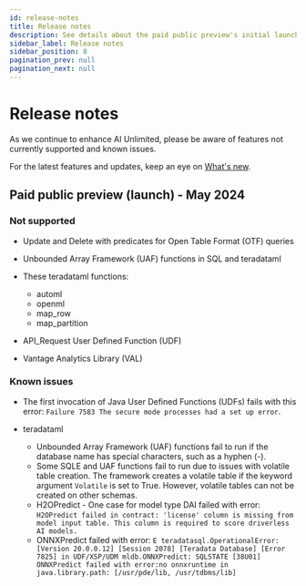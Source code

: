 ```yaml
---
id: release-notes
title: Release notes
description: See details about the paid public preview's initial launch.
sidebar_label: Release notes
sidebar_position: 8
pagination_prev: null
pagination_next: null
---
```


# Release notes

As we continue to enhance AI Unlimited, please be aware of features not currently supported and known issues. 

For the latest features and updates, keep an eye on [What's new](/docs/whats-new/).


## Paid public preview (launch) - May 2024

### Not supported

- Update and Delete with predicates for Open Table Format (OTF) queries
  
- Unbounded Array Framework (UAF) functions in SQL and teradataml
  
- These teradataml functions:
  - automl 
  - openml  
  - map_row 
  - map_partition

- API_Request User Defined Function (UDF)

- Vantage Analytics Library (VAL)

### Known issues

- The first invocation of Java User Defined Functions (UDFs) fails with this error: `Failure 7583 The secure mode processes had a set up error`.
	
- teradataml
  - Unbounded Array Framework (UAF) functions fail to run if the database name has special characters, such as a hyphen (-). 
  - Some SQLE and UAF functions fail to run due to issues with volatile table creation. The framework creates a volatile table if the keyword argument `Volatile` is set to True. However, volatile tables can not be created on other schemas.
  - H2OPredict - One case for model type DAI failed with error: `H2OPredict failed in contract: 'license' column is missing from model input table. This column is required to score driverless AI models.`
  - ONNXPredict failed with error: `E teradatasql.OperationalError: [Version 20.0.0.12] [Session 2078] [Teradata Database] [Error 7825] in UDF/XSP/UDM mldb.ONNXPredict: SQLSTATE [38U01] ONNXPredict failed with error:no onnxruntime in java.library.path: [/usr/pde/lib, /usr/tdbms/lib]`